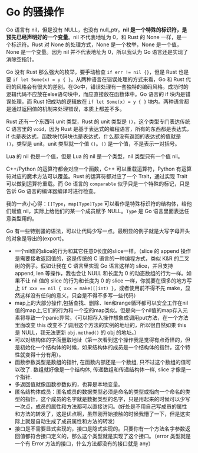 # Go 的骚操作

Go 语言有 nil，但是没有 NULL，也没有 null_ptr。**nil 是一个特殊的标识符，是预先已经声明好的一个变量**。nil 不代表地址为 0，和 Rust 的 None 一样，是一个标识符。Rust 对 None 的处理方式，None 是一个枚举，None 是一个值，None 是一个变量。因为 nil 并不代表地址为 0，所以我认为 Go 语言还是实现了消除空指针。

Go 没有 Rust 那么强大的枚举，要手动检查 `if err != nil {}`，但是 Rust 也是要 `if let Some(x) = y { }`。从两种语言在错误处理的方式来看，Go 和 Rust 代码的风格会有很大的差别。在Go中，错误处理有一套独特的编码风格。成功时的逻辑代码不应放在else语句块中，而应直接放在函数体中。Go 语言的 if 块内是错误处理，而 Rust 把成功的逻辑放在 `if let Some(x) = y { }` 块内。两种语言都是通过返回值的机制来处理错误，本质上都差不多。

Rust 还有一个东西叫 unit 类型，Rust 的 unit 类型是 `()`，这个类型专门表达传统 C 语言里的 `void`，因为 Rust 是基于表达式的编程语言，所有的东西都是表达式，if 也是表达式，函数块代码块也是表达式，什么都没有返回的表达式的值就是 `()`，类型是 unit，unit 类型就一个值 `()`。`()` 是一个值，不是表示一对括号。

Lua 的 nil 也是一个值，但是 Lua 的 nil 是一个类型，nil 类型只有一个值 nil。

C++/Python 的运算符都会对应一个函数，C++ 可以重载运算符，Python 有运算符对应的魔术方法可以覆盖。Rust 的运算符都对应了一个 Trait，通过实现 Trait 可以做到运算符重载。而 Go 语言的 `comparable` 似乎只是一个特殊的标记，只是告诉 Go 语言的编译器编译时进行检查。

我的一点小心得：`[]Type`，`map[Type]Type` 可以看作是特殊标识符的结构体，给他们赋值 nil，实际上给他们的某一个成员赋予 NULL。`Type` 是 Go 语言里面表达任意类型用的。

Go 有一些特别骚的语法，可以让代码少写一点。最明显的例子就是大写字母开头的对象是导出的(export)。

- 一个nil值的slice的行为和其它任意0长度的slice一样。（slice 的 append 操作是需要接收返回值的，这是传统的 C 语言的一种编程方式，类似 K&R 的二叉树的例子。假如让我在 C 语言里实现 Go 语言这样的 slice，并且支持 append, len 等操作，我也会让 NULL 和长度为 0 的动态数组的行为一样。如果不让 nil 值的 slice 的行为和长度为 0 的 slice 一样，你就要在很多的地方写上 `if xxx == nil { xxx = make([]int) }`，或者使用前不得不先 make，显然这样没有任何的意义，只会是不得不多写一些代码）
- map上的大部分操作,包括查找、删除、len和range循环都可以安全工作在nil值的map上,它们的行为和一个空的map类似。但是向一个nil值的map存入元素将导致一个panic异常。（可以把存入操作想象成调用put方法，在一个方法里面改变 this 改变不了调用这个方法的实例的地址的，所以很自然如果 this 是 NULL，我无法更新 `obj.method()` 的 obj 的地址。）
- 可以对结构体的字面量取地址（第一次看到这个操作我是觉得有点奇怪的，但是初始化一个结构体的时候，如果结构体的成员是一个结构体的指针，这个特性就变得十分有用）。
- 函数参数类型是数组的指针, 在函数内部还是一个数组, 只不过这个数组的值可以改了. 数组就好像是一个结构体, 传递数组和传递结构体一样, slice 才像是一个指针.
- 多返回值就像函数参数似的，也算是本地变量。
- 匿名结构体成员：匿名成员的数据类型必须是命名的类型或指向一个命名的类型的指针，这个成员的名字就是数据类型的名字，只是用起来的时候可以少写一次点，成员的属性和方法都可以直接访问。(好处是不用自己写成员的属性和方法的转发了，这是优点啊，虽然刚开始接触的时候我懵了一下，但是这实际上就是自动生成了成员属性和方法的转发)
- 接口是不需要显式实现的，接口是隐式实现的。只要你有一个方法名字参数返回值都符合接口定义的，那么这个类型就是实现了这个接口。（error 类型就是一个有 Error 方法的接口，什么方法都没有的接口就是 any）
